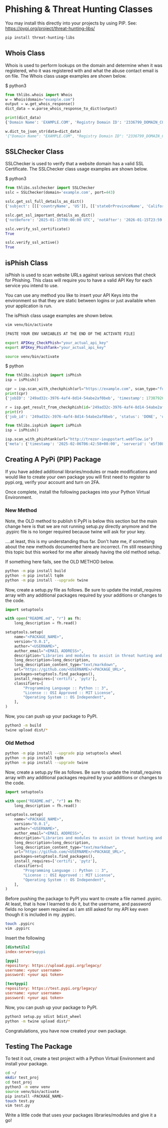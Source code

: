 # Phishing & Threat Hunting Classes

You may install this directly into your projects by using PIP. See: https://pypi.org/project/threat-hunting-libs/

```bash
pip install threat-hunting-libs
```

## Whois Class

Whois is used to perform lookups on the domain and determine when it was registered, who it was registered with
and what the abuse contact email is on file. The Whois class usage examples are shown below.

$ python3

```python
from thlibs.whois import Whois
w = Whois(domain="example.com")
output = w.get_whois_response()
dict_data = w.parse_whois_response_to_dict(output)

print(dict_data)
{'Domain Name': 'EXAMPLE.COM', 'Registry Domain ID': '2336799_DOMAIN_COM-VRSN', 'Registrar WHOIS Server': 'whois.iana.org', 'Registrar': 'RESERVED-Internet Assigned Numbers Authority', 'Registrar IANA ID': '376', 'Registrar Abuse Contact Email': '', 'Name Server': 'B.IANA-SERVERS.NET', 'DNSSEC': 'signedDelegation', 'DNSSEC DS Data': '370 13 2 BE74359954660069D5C63D200C39F5603827D7DD02B56F120EE9F3A86764247C', 'domain': 'EXAMPLE.COM', 'organisation': 'Internet Assigned Numbers Authority', 'created': '1992-01-01', 'source': 'IANA'}

w.dict_to_json_str(data=dict_data)
'{"Domain Name": "EXAMPLE.COM", "Registry Domain ID": "2336799_DOMAIN_COM-VRSN", "Registrar WHOIS Server": "whois.iana.org", "Registrar": "RESERVED-Internet Assigned Numbers Authority", "Registrar IANA ID": "376", "Registrar Abuse Contact Email": "", "Name Server": "B.IANA-SERVERS.NET", "DNSSEC": "signedDelegation", "DNSSEC DS Data": "370 13 2 BE74359954660069D5C63D200C39F5603827D7DD02B56F120EE9F3A86764247C", "domain": "EXAMPLE.COM", "organisation": "Internet Assigned Numbers Authority", "created": "1992-01-01", "source": "IANA"}'

```


## SSLChecker Class

SSLChecker is used to verify that a website domain has a valid SSL Certificate. 
The SSLChecker class usage examples are shown below.

$ python3

```python
from thlibs.sslchecker import SSLChecker
sslc = SSLChecker(domain='example.com', port=443)

sslc.get_ssl_full_details_as_dict()
{'subject': [[['countryName', 'US']], [['stateOrProvinceName', 'California']], [['localityName', 'Los Angeles']], [['organizationName', 'Internet Corporation for Assigned Names and Numbers']], [['commonName', '*.example.com']]], 'issuer': [[['countryName', 'US']], [['organizationName', 'DigiCert Inc']], [['commonName', 'DigiCert Global G3 TLS ECC SHA384 2020 CA1']]], 'version': 3, 'serialNumber': '0AD893BAFA68B0B7FB7A404F06ECAF9A', 'notBefore': 'Jan 15 00:00:00 2025 GMT', 'notAfter': 'Jan 15 23:59:59 2026 GMT', 'subjectAltName': [['DNS', '*.example.com'], ['DNS', 'example.com']], 'OCSP': ['http://ocsp.digicert.com'], 'caIssuers': ['http://cacerts.digicert.com/DigiCertGlobalG3TLSECCSHA3842020CA1-2.crt'], 'crlDistributionPoints': ['http://crl3.digicert.com/DigiCertGlobalG3TLSECCSHA3842020CA1-2.crl', 'http://crl4.digicert.com/DigiCertGlobalG3TLSECCSHA3842020CA1-2.crl']}

sslc.get_ssl_important_details_as_dict()
{'notBefore': '2025-01-15T00:00:00 UTC', 'notAfter': '2026-01-15T23:59:59 UTC', 'caIssuers': ['http://cacerts.digicert.com/DigiCertGlobalG3TLSECCSHA3842020CA1-2.crt'], 'serialNumber': '0AD893BAFA68B0B7FB7A404F06ECAF9A', 'countryName': 'US', 'stateOrProvinceName': 'California', 'localityName': 'Los Angeles', 'organizationName': 'Internet Corporation for Assigned Names and Numbers', 'issuer': {'countryName': 'US', 'organizationName': 'DigiCert Inc', 'commonName': 'DigiCert Global G3 TLS ECC SHA384 2020 CA1'}}

sslc.verify_ssl_certificate()
True

sslc.verify_ssl_active()
True

```

## isPhish Class

isPhish is used to scan website URLs against various services that check for Phishing. This class will require
you to have a valid API Key for each service you intend to use.

You can use any method you like to insert your API Keys into the environment so that they are
static between logins or just available when your application is run. 

The isPhish class usage examples are shown below.

```bash
vim venv/bin/activate

[PASTE YOUR ENV VARIABLES AT THE END OF THE ACTIVATE FILE]

export APIKey_CheckPhish="your_actual_api_key"
export APIKey_PhishTank="your_actual_api_key"

source venv/bin/activate
```

$ python

```python
from thlibs.isphish import isPhish
isp = isPhish()

cpr = isp.scan_with_checkphish(url="https://example.com", scan_type="full")
print(cpr)
{'jobID': '249ad32c-3976-4af4-8d14-54abe2af0beb', 'timestamp': 1738792650318}

r = isp.get_result_from_checkphish(id='249ad32c-3976-4af4-8d14-54abe2af0beb')
print(r)
{'job_id': '249ad32c-3976-4af4-8d14-54abe2af0beb', 'status': 'DONE', 'url': 'https://example.com/', 'url_sha256': '0f115db062b7c0dd030b16878c99dea5c354b49dc37b38eb8846179c7783e9d7', 'disposition': 'clean', 'brand': 'unknown', 'insights': 'https://checkphish.ai/insights/url/1738792650331/0f115db062b7c0dd030b16878c99dea5c354b49dc37b38eb8846179c7783e9d7', 'resolved': False, 'screenshot_path': 'https://bst-prod-screenshots.s3-us-west-2.amazonaws.com/20250205/0f115db062b7c0dd030b16878c99dea5c354b49dc37b38eb8846179c7783e9d7_1738792650331.png', 'scan_start_ts': 1738792650318, 'scan_end_ts': 1738792656866, 'error': False, 'image_objects': [], 'categories': ['domain_purchase']}
```

```python
from thlibs.isphish import isPhish
isp = isPhish()

isp.scan_with_phishtank(url="http://trezor-iouppstart.webflow.io")
{'meta': {'timestamp': '2025-02-06T06:42:58+00:00', 'serverid': 'e5f3084e', 'status': 'success', 'requestid': '172.17.128.1.67a459f21efa92.13439159'}, 'results': {'url': 'http://trezor-iouppstart.webflow.io', 'in_database': True, 'phish_id': 8963829, 'phish_detail_page': 'http://www.phishtank.com/phish_detail.php?phish_id=8963829', 'verified': True, 'verified_at': '2025-02-06T06:12:39+00:00', 'valid': True}}
```


## Creating A PyPi (PIP) Package

If you have added additional libraries/modules or made modifications and would like to create your 
own package you will first need to register to pypi.org, verify your account and turn on 2FA.

Once complete, install the following packages into your Python Virtual Environment.

### New Method

Note, the OLD method to publish ti PyPI is below this section but the main change here is that we are not running 
setup.py directly anymore and the .pypirc file is no longer required because twine will ask for your key. 

....at least, this is my understanding thus far. Don't hate me, if something about the new methods documented here 
are incorrect. I'm still researching this topic but this worked for me after already having the old method setup.

If something here fails, see the OLD METHOD below.

```bash
python -m pip install build
python -m pip install tqdm
python -m pip install --upgrade twine
```

Now, create a setup.py file as follows. Be sure to update the install_requires array with any additional packages 
required by your additions or changes to the code.

```python
import setuptools

with open("README.md", "r") as fh:
    long_description = fh.read()

setuptools.setup(
    name="<PACKAGE_NAME>",
    version="0.0.1",
    author="<USERNAME>",
    author_email="<EMAIL ADDRESS>",
    description="Libraries and modules to assist in threat hunting and research.",
    long_description=long_description,
    long_description_content_type="text/markdown",
    url="https://github.com/<USERNAME>/<PACKAGE_URL>",
    packages=setuptools.find_packages(),
    install_requires=['certifi', 'pytz'],
    classifiers=[
        "Programming Language :: Python :: 3",
        "License :: OSI Approved :: MIT License",
        "Operating System :: OS Independent",
    ],
)
```

Now, you can push up your package to PyPI.

```bash
python3 -m build
twine upload dist/*
```

### Old Method 

```bash
python -m pip install --upgrade pip setuptools wheel
python -m pip install tqdm
python -m pip install --upgrade twine
```

Now, create a setup.py file as follows. Be sure to update the install_requires array with any additional packages 
required by your additions or changes to the code.

```python
import setuptools

with open("README.md", "r") as fh:
    long_description = fh.read()

setuptools.setup(
    name="<PACKAGE_NAME>",
    version="0.0.1",
    author="<USERNAME>",
    author_email="<EMAIL ADDRESS>",
    description="Libraries and modules to assist in threat hunting and research.",
    long_description=long_description,
    long_description_content_type="text/markdown",
    url="https://github.com/<USERNAME>/<PACKAGE_URL>",
    packages=setuptools.find_packages(),
    install_requires=['certifi', 'pytz'],
    classifiers=[
        "Programming Language :: Python :: 3",
        "License :: OSI Approved :: MIT License",
        "Operating System :: OS Independent",
    ],
)
```

Before pushing the package to PyPI you want to create a file named .pypirc. At least, that is how I learned to do it,
but the username, and password fields no longer seem required as I am still asked for my API key even though it is
included in my .pypirc.

```bash
touch .pypirc
vim .pypirc
```

Insert the following

```ini
[distutils] 
index-servers=pypi

[pypi]
repository: https://upload.pypi.org/legacy/ 
username: <your username>
password: <your api token>

[testpypi]
repository: https://test.pypi.org/legacy/
username: <your username>
password: <your api token>
```

Now, you can push up your package to PyPI.

```bash
python3 setup.py sdist bdist_wheel
python -m twine upload dist/*
```

Congratulations, you have now created your own package.


## Testing The Package

To test it out, create a test project with a Python Virtual Environment and install your package.

```bash
cd ~/
mkdir test_proj
cd test_proj
python3 -m venv venv
source venv/bin/activate
pip install <PACKAGE_NAME>
touch test.py
vim test.py
```

Write a little code that uses your packages libraries/modules and give it a go!




